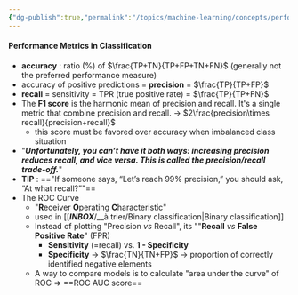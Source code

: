 ```yaml
---
{"dg-publish":true,"permalink":"/topics/machine-learning/concepts/performance-metrics/"}
---
```


#### Performance Metrics in Classification
- **accuracy** : ratio (%) of $\frac{TP+TN}{TP+FP+TN+FN}$ (generally not the preferred performance measure)
- accuracy of positive predictions = **precision** = $\frac{TP}{TP+FP}$
- **recall** = sensitivity = TPR (true positive rate) = $\frac{TP}{TP+FN}$
- The **F1 score** is the harmonic mean of precision and recall. It's a single metric that combine precision and recall. -> $2\frac{precision\times recall}{precision+recall}$
	- this score must be favored over accuracy when imbalanced class situation
- "***Unfortunately, you can’t have it both ways: increasing precision reduces recall, and vice versa. This is called the precision/recall trade-off.***"
- **TIP** : =="If someone says, “Let’s reach 99% precision,” you should ask, “At what recall?”"==
- The ROC Curve
	- "**R**eceiver **O**perating **C**haracteristic"
	- used in [[___INBOX___/__à trier/Binary classification|Binary classification]]
	- Instead of plotting "Precision *vs* Recall", its ""**Recall** *vs* **False Positive Rate**" (FPR)
		- **Sensitivity** (=recall) vs. **1 - Specificity**
		- **Specificity** -> $\frac{TN}{TN+FP}$ -> proportion of correctly identified negative elements
	- A way to compare models is to calculate "area under the curve" of ROC => ==ROC AUC score==

